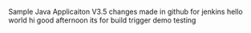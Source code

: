 Sample Java Applicaiton V3.5
changes made in github  for jenkins
hello world
hi good afternoon
its for build trigger demo testing

